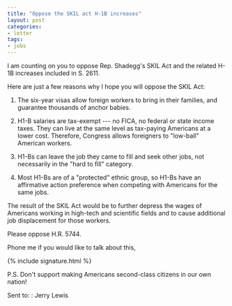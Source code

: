```yaml
---
title: "Oppose the SKIL act H-1B increases"
layout: post
categories:
- letter
tags:
- jobs
---
```


I am counting on you to oppose Rep. Shadegg's SKIL Act and the related H-1B increases included in S. 2611.

Here are just a few reasons why I hope you will oppose the SKIL Act:

1. The six-year visas allow foreign workers to bring in their families, and guarantee thousands of anchor babies.

2. H1-B salaries are tax-exempt --- no FICA, no federal or state income taxes. They can live at the same level as tax-paying Americans at a lower cost. Therefore, Congress allows foreigners to "low-ball" American workers.

3. H1-Bs can leave the job they came to fill and seek other jobs, not necessarily in the "hard to fill" category.

4. Most H1-Bs are of a "protected" ethnic group, so H1-Bs have an affirmative action preference when competing with Americans for the same jobs.

The result of the SKIL Act would be to further depress the wages of Americans working in high-tech and scientific fields and to cause additional job displacement for those workers.

Please oppose H.R. 5744.

Phone me if you would like to talk about this,

{% include signature.html %}

P.S. Don't support making Americans second-class citizens in our own nation!

Sent to:
: Jerry Lewis
